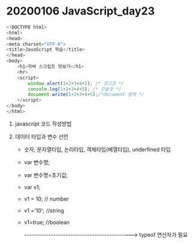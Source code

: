 # 20200106 JavaScript_day23



```javascript
<!DOCTYPE html>
<html>
<head>
<meta charset="UTF-8">
<title>JavaScript 학습</title>
</head>
<body>
	<h1>자바 스크립트 맛보기</h1>
	<hr>
	<script>
		window.alert(1+2+3+4+5); /* 경고창 */
		console.log(1+2+3+4+5); /* 콘솔창 */
		document.write(1+2+3+4+5);/*document 영역 */
	</script>
</body>
</html>
```



1. javascript 코드 작성방법

2. 데이터 타입과 변수 선언

   - 숫자, 문자열타입, 논리타입, 객체타입(배열타입), underfined 타입

   - var 변수명;

   - var 변수명=초기값;

   - var v1;

   - v1 = 10; // number

   - v1 ='10'; //string

   - v1=true; //boolean

     --------------------------------------------> typeof 연산자가 필요